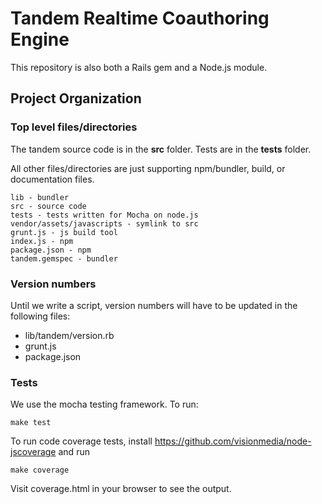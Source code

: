 Tandem Realtime Coauthoring Engine
===

This repository is also both a Rails gem and a Node.js module.


Project Organization
---

### Top level files/directories

The tandem source code is in the **src** folder. Tests are in the **tests** folder.

All other files/directories are just supporting npm/bundler, build, or documentation files.

    lib - bundler
    src - source code
    tests - tests written for Mocha on node.js
    vendor/assets/javascripts - symlink to src
    grunt.js - js build tool
    index.js - npm
    package.json - npm
    tandem.gemspec - bundler
    

### Version numbers

Until we write a script, version numbers will have to be updated in the following files:

- lib/tandem/version.rb
- grunt.js
- package.json


### Tests

We use the mocha testing framework. To run:

    make test

To run code coverage tests, install https://github.com/visionmedia/node-jscoverage and run

    make coverage

Visit coverage.html in your browser to see the output.

